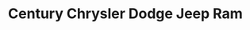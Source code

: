 ---
title: "Century Chrysler Dodge Jeep Ram"
url: /mount-airy/century-chrysler-dodge-jeep-ram/
shop: car
---